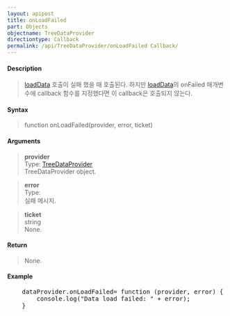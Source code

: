 ```yaml
---
layout: apipost
title: onLoadFailed
part: Objects
objectname: TreeDataProvider
directiontype: Callback
permalink: /api/TreeDataProvider/onLoadFailed Callback/
---
```



#### Description

> [loadData](/api/TreeDataProvider/loadData) 호출이 실패 했을 때 호출된다. 하지만 [loadData](/api/TreeDataProvider/loadData)의 onFailed 매개변수에 callback 함수를 지정했다면 이 callback은 호출되지 않는다.

#### Syntax
  
> function onLoadFailed(provider, error, ticket)  

#### Arguments

> **provider**  
> Type: [TreeDataProvider](/api/TreeDataProvider/)  
> TreeDataProvider object.  

> **error**  
> Type:  
> 실패 메시지.  

> **ticket**  
> string  
> None.  

#### Return

> None.  

#### Example

<pre class="prettyprint">
    dataProvider.onLoadFailed= function (provider, error) {
        console.log("Data load failed: " + error);
    }
</pre>

